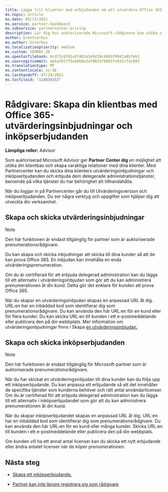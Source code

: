 ```yaml
---
title: Lägga till klienter med erbjudanden om att utvärdera Office 365
ms.topic: article
ms.date: 05/13/2021
ms.service: partner-dashboard
ms.subservice: partnercenter-pricing
description: Lär dig hur auktoriserade Microsoft-rådgivare kan utöka sina Office 365 prenumerationer. Skapa och skicka Office 365 utvärderingsinbjudningar och inköpserbjudanden till klienter.
author: brentserbus
ms.author: brserbus
ms.localizationpriority: medium
ms.custom: SEOMAY.20
ms.openlocfilehash: 9cd73c6701a57463a3e9d10c40d979942a85feb1
ms.sourcegitcommit: ad1af627f5ee6b6e3a70655f90927e932cf4c985
ms.translationtype: MT
ms.contentlocale: sv-SE
ms.lasthandoff: 07/29/2021
ms.locfileid: "114839353"
---
```

# <a name="advisors-build-your-client-base-with-office-365-trial-invitations-and-purchase-offers"></a>Rådgivare: Skapa din klientbas med Office 365-utvärderingsinbjudningar och inköpserbjudanden


**Lämpliga roller:** Advisor


Som auktoriserad Microsoft Advisor ger **Partner Center dig** en möjlighet att utöka din klientbas och skapa varaktiga relationer med dina klienter. Med Partnercenter kan du skicka dina klienters utvärderingsinbjudningar och inköpserbjudanden och erbjuda dem delegerade administrationstjänster, beroende på vilka tjänster du har behörighet att tillhandahålla.

När du loggar in på Partnercenter går du till Utvärderingsversion och inköpserbjudanden. Du ser några verktyg och uppgifter som hjälper dig att utveckla din verksamhet.

## <a name="create-and-send-trial-invitations"></a>Skapa och skicka utvärderingsinbjudningar

> [!NOTE]
> Den här funktionen är endast tillgänglig för partner som är auktoriserade prenumerationsrådgivare.

Du kan skapa och skicka inbjudningar att skicka till dina kunder så att de kan prova Office 365. En inbjudan kan innehålla en enda utvärderingsprenumeration.

Om du är certifierad för att erbjuda delegerad administration kan du lägga till ett alternativ i utvärderingsinbjudan som gör att du kan administrera prenumerationen åt din kund. Detta gör det enklare för kunden att prova Office 365.

När du skapar en utvärderingsinbjudan skapas en anpassad URL åt dig. URL:en har en inbäddad kod som identifierar dig som prenumerationsrådgivare. Du kan använda den här URL:en för en kund eller för flera kunder. Du kan skicka URL:en till kunden i ett e-postmeddelande eller publicera den på din webbplats.
Mer information om utvärderingsinbjudningar finns i Skapa [en utvärderingsinbjudan.](advisors-create-a-trial-invitation.md)

## <a name="create-and-send-purchase-offers"></a>Skapa och skicka inköpserbjudanden

> [!NOTE]
> Den här funktionen är endast tillgänglig för Microsoft-partner som är auktoriserade prenumerationsrådgivare.

När du har skickat en utvärderingsinbjudan till dina kunder kan du följa upp ett inköpserbjudande. Du kan anpassa ett erbjudande så att det innehåller de specifika tjänster som kunderna behöver och rätt antal användarlicenser. Om du är certifierad för att erbjuda delegerad administration kan du lägga till ett alternativ i inköpserbjudandet som gör att du kan administrera prenumerationen åt din kund.

När du skapar inköpserbjudandet skapas en anpassad URL åt dig. URL:en har en inbäddad kod som identifierar dig som prenumerationsrådgivare. Du kan använda den här URL:en för en kund eller många kunder. Skicka URL:en till kunden i ett e-postmeddelande eller publicera den på din webbplats.

Om kunden vill ha ett annat antal licenser kan du skicka ett nytt erbjudande eller ändra antalet licenser när de köper prenumerationen.

## <a name="next-steps"></a>Nästa steg

- [Skapa ett inköpserbjudande.](advisor-create-a-purchase-offer.md)

- [Partner kan inte längre registrera sig som rådgivare](advisors-no-csp.md)
